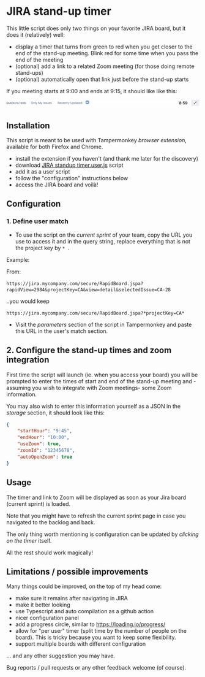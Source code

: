# JIRA stand-up timer

This little script does only two things on your favorite JIRA board, but it does it (relatively) well:

- display a timer that turns from green to red when you get closer to the end of the stand-up meeting.
Blink red for some time when you pass the end of the meeting
- (optional) add a link to a related Zoom meeting (for those doing remote stand-ups)
- (optional) automatically open that link just before the stand-up starts

If you meeting starts at 9:00 and ends at 9:15, it should like like this:

![](./timer-screenshot.gif)

## Installation
This script is meant to be used with Tampermonkey *browser extension*, available for both Firefox and Chrome.

- install the extension if you haven't (and thank me later for the discovery)
- download [JIRA standup timer.user.js](./JIRA%20standup%20timer.js) script
- add it as a user script
- follow the "configuration" instructions below
- access the JIRA board and voilà!

## Configuration

### 1. Define user match

- To use the script on the *current sprint* of your team, copy the URL you use to access it
and in the query string, replace everything that is not the project key by `* `.

Example:

From:
```
https://jira.mycompany.com/secure/RapidBoard.jspa?rapidView=2984&projectKey=CA&view=detail&selectedIssue=CA-28
```
..you would keep
```
https://jira.mycompany.com/secure/RapidBoard.jspa?*projectKey=CA*
```

- Visit the _parameters_ section of the script in Tampermonkey and paste this URL in the user's match section.

## 2. Configure the stand-up times and zoom integration

First time the script will launch (ie. when you access your board)
you will be prompted to enter the times of start and end of the stand-up meeting
and -assuming you wish to integrate with Zoom meetings- some Zoom information.

You may also wish to enter this information yourself as a JSON in the _storage_ section, it should look like this:

```json
{
    "startHour": "9:45",
    "endHour": "10:00",
    "useZoom": true,
    "zoomId": "12345678",
    "autoOpenZoom": true
}
```

## Usage

The timer and link to Zoom will be displayed as soon as your Jira board (current sprint) is loaded.

Note that you might have to refresh the current sprint page in case you navigated to the backlog and back.

The only thing worth mentioning is configuration can be updated by *clicking on the timer* itself.

All the rest should work magically!

## Limitations / possible improvements

Many things could be improved, on the top of my head come:
- make sure it remains after navigating in JIRA
- make it better looking
- use Typescript and auto compilation as a github action
- nicer configuration panel
- add a progress circle, similar to https://loading.io/progress/
- allow for "per user" timer (split time by the number of people on the board).
This is tricky because you want to keep some flexibility.
- support multiple boards with different configuration

... and any other suggestion you may have.

Bug reports / pull requests or any other feedback welcome (of course).